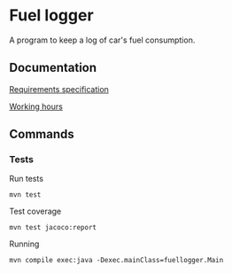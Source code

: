 # Fuel logger

A program to keep a log of car's fuel consumption. 

## Documentation
[Requirements specification](fuel-logger/documentation/requirements%20specification.md)

[Working hours](fuel-logger/documentation/working%20hours.md)

## Commands

### Tests
Run tests
```
mvn test
```

Test coverage
```
mvn test jacoco:report
```

Running
```
mvn compile exec:java -Dexec.mainClass=fuellogger.Main
```
